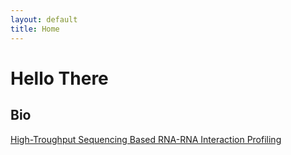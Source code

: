 ```yaml
---
layout: default
title: Home
---
```


# Hello There

## Bio
[High-Troughput Sequencing Based RNA-RNA Interaction Profiling](_pages/bio/RNA-RNA_interaction_profiling.html)
